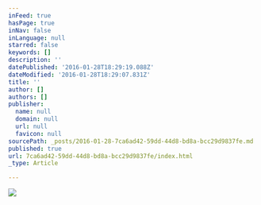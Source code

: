 ```yaml
---
inFeed: true
hasPage: true
inNav: false
inLanguage: null
starred: false
keywords: []
description: ''
datePublished: '2016-01-28T18:29:19.088Z'
dateModified: '2016-01-28T18:29:07.831Z'
title: ''
author: []
authors: []
publisher:
  name: null
  domain: null
  url: null
  favicon: null
sourcePath: _posts/2016-01-28-7ca6ad42-59dd-44d8-bd8a-bcc29d9837fe.md
published: true
url: 7ca6ad42-59dd-44d8-bd8a-bcc29d9837fe/index.html
_type: Article

---
```

![](https://the-grid-user-content.s3-us-west-2.amazonaws.com/1a466367-4106-4bdc-9d4a-9226e729781d.jpg)